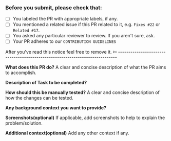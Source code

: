### Before you submit, please check that:

- [ ] You labeled the PR with appropriate labels, if any.
- [ ] You mentioned a related issue if this PR related to it, e.g. `Fixes #22` or `Related #17`.
- [ ] You asked any particular reviewer to review. If you aren't sure, ask.
- [ ] Your PR adheres to our `CONTRIBUTION GUIDELINES`

After you've read this notice feel free to remove it.
✄ -----------------------------------------------------------------------------

**What does this PR do?**
A clear and concise description of what the PR aims to accomplish.

**Description of Task to be completed?**

**How should this be manually tested?**
A clear and concise description of how the changes can be tested.

**Any background context you want to provide?**

**Screenshots(optional)**
If applicable, add screenshots to help to explain the problem/solution.

**Additional context(optional)**
Add any other context if any.
